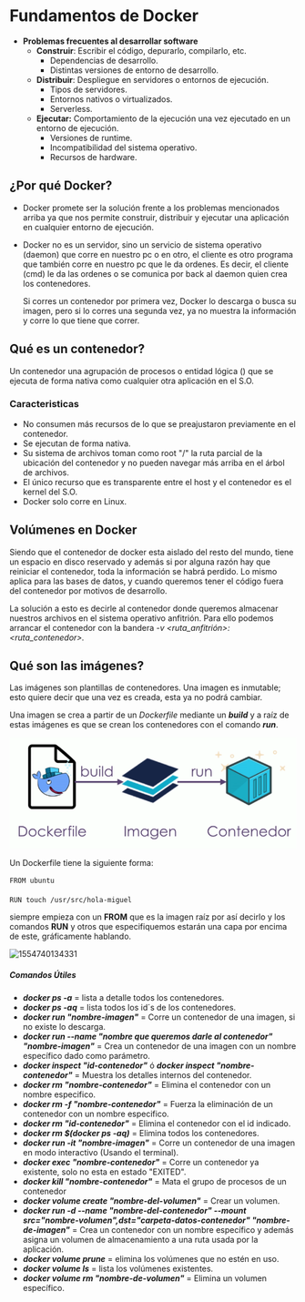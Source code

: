 # Fundamentos de Docker

+ **Problemas frecuentes al desarrollar software**
  + **Construir**: Escribir el código, depurarlo, compilarlo, etc.
    + Dependencias de desarrollo.
    + Distintas versiones de entorno de desarrollo.
  + **Distribuir**: Despliegue en servidores o entornos de ejecución.
    + Tipos de servidores.
    + Entornos nativos o virtualizados.
    + Serverless.
  + **Ejecutar:** Comportamiento de la ejecución una vez ejecutado en un entorno de ejecución.
    + Versiones de runtime.
    + Incompatibilidad del sistema operativo.
    + Recursos de hardware.



## ¿Por qué Docker?

+ Docker promete ser la solución frente a los problemas mencionados arriba ya que nos permite construir, distribuir y ejecutar una aplicación en cualquier entorno de ejecución.

+ Docker no es un servidor, sino un servicio de sistema operativo  (daemon) que corre en nuestro pc o en otro, el cliente es otro programa  que también corre en nuestro pc que le da ordenes. Es decir, el cliente  (cmd) le da las ordenes  o se comunica por back al daemon quien crea los  contenedores.

  Si corres un contenedor por primera vez, Docker lo descarga o busca  su imagen, pero si lo corres una segunda vez, ya no muestra la información y  corre lo que tiene que correr.



## Qué es un contenedor?

Un contenedor una agrupación de procesos o entidad lógica () que se ejecuta de forma nativa como cualquier otra aplicación en el S.O.

### Caracteristicas

+ No consumen más recursos de lo que se preajustaron previamente en el contenedor.
+ Se ejecutan de forma nativa.
+ Su sistema de archivos toman como root "/" la ruta parcial de la ubicación del contenedor y no pueden navegar más arriba en el  árbol de archivos.
+ El único recurso  que es transparente entre el host y el contenedor es el kernel del S.O.
+ Docker solo corre  en Linux.



## Volúmenes en Docker

Siendo que el contenedor de docker esta aislado del resto del mundo,  tiene un espacio en disco reservado y además si por alguna razón hay que  reiniciar el contenedor, toda la información se habrá perdido. Lo mismo  aplica para las bases de datos, y cuando queremos tener el código fuera  del contenedor por motivos de desarrollo.

La solución a esto es decirle al contenedor donde queremos almacenar  nuestros archivos en el sistema operativo anfitrión. Para ello podemos  arrancar el contenedor con la bandera *-v <ruta_anfitrión>:<ruta_contenedor>.*

## Qué son las imágenes?

Las imágenes son plantillas de contenedores. Una imagen es inmutable; esto quiere decir que una vez es creada, esta ya no podrá cambiar.

Una imagen se crea a partir de un *Dockerfile* mediante un ***build*** y a raíz de estas imágenes es que se crean los contenedores con el comando ***run***.

![1554738862164](https://github.com/mcortegana/curso-docker/blob/master/src/1554738862164.png)

Un Dockerfile tiene la siguiente forma:

```bash
FROM ubuntu

RUN touch /usr/src/hola-miguel
```

siempre empieza con un **FROM** que es la imagen raíz por así decirlo y los  comandos **RUN** y otros que especifiquemos estarán una capa por encima de este, gráficamente hablando.

![1554740134331](F:\Cursos\Docker\src\1554740134331.png)



##### Comandos Útiles

+ ***docker ps -a*** = lista a detalle todos los contenedores.
+ ***docker ps -aq*** = lista todos los id´s de los contenedores.
+ ***docker run "nombre-imagen"*** = Corre un contenedor de una imagen, si no  existe lo descarga.
+ ***docker run --name "nombre que queremos darle al  contenedor" "nombre-imagen"*** = Crea un contenedor de una  imagen con un nombre específico dado como parámetro.
+ ***docker inspect "id-contenedor"*** ó ***docker inspect "nombre-contenedor"*** = Muestra los detalles internos del contenedor.
+ ***docker rm "nombre-contenedor"*** = Elimina el contenedor con un nombre especifico.
+ ***docker rm -f "nombre-contenedor"*** = Fuerza la eliminación de un contenedor con un nombre especifico.
+ ***docker rm "id-contenedor"*** = Elimina el contenedor con el id indicado.
+ ***docker rm $(docker ps -aq)*** = Elimina todos  los contenedores.
+ ***docker run -it "nombre-imagen"*** = Corre un contenedor de una imagen en modo interactivo (Usando el  terminal).
+ ***docker exec "nombre-contenedor"*** = Corre un contenedor ya existente, solo no esta en estado "EXITED".
+ ***docker kill "nombre-contenedor"*** = Mata el grupo de procesos de un contenedor
+ ***docker volume create "nombre-del-volumen"*** =  Crear un volumen.
+ ***docker run -d --name "nombre-del-contenedor" --mount src="nombre-volumen",dst="carpeta-datos-contenedor" "nombre-de-imagen"*** = Crea un contenedor con un nombre específico y además asigna un volumen de almacenamiento a una ruta usada por la aplicación.
+ ***docker volume prune*** = elimina los volúmenes que no estén en uso.
+ ***docker volume ls*** = lista los volúmenes existentes.
+ ***docker volume rm "nombre-de-volumen"*** = Elimina un volumen específico.
